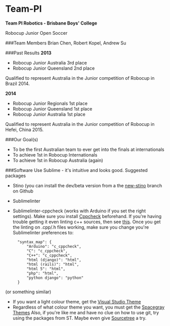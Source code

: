 Team-PI
=======

**Team PI Robotics - Brisbane Boys' College**

Robocup Junior Open Soccer

###Team Members
Brian Chen, Robert Kopel, Andrew Su

###Past Results
**2013**
- Robocup Junior Australia 3rd place
- Robocup Junior Queensland 2nd place

Qualified to represent Australia in the Junior competition of Robocup in Brazil 2014.

**2014**
- Robocup Junior Regionals 1st place
- Robocup Junior Queensland 1st place
- Robocup Junior Australia 1st place

Qualified to represent Australia in the Junior competition of Robocup in Hefei, China 2015.

###Our Goal(s)
- To be the first Australian team to ever get into the finals at internationals
- To achieve 1st in Robocup Internationals
- To achieve 1st in Robocup Australia (again)

###Software
Use Sublime - it's intuitive and looks good.
Suggested packages
- Stino (you can install the dev/beta version from a the [new-stino](https://github.com/Robot-Will/Stino/tree/new-stino) branch on Github
- Sublimelinter
- Sublimelinter-cppcheck (works with Arduino if you set the right settings). Make sure you install [Cppcheck](http://cppcheck.sourceforge.net/) beforehand. If you're having trouble getting it even linting c++ sources, then see [this](http://cppstartingkitproject-guide.readthedocs.org/en/latest/C++_Starting_Kit_Plugin--Recommandation--Prerequisite--Install_Cppcheck--Test--Minimal_Set_Up.html?highlight=linter). Once you get the linting on .cpp/.h files working, make sure you change you're Sublimelinter preferences to:

        "syntax_map": {
            "Arduino": "c_cppcheck",
            "C": "c_cppcheck",
            "C++": "c_cppcheck",
            "html (django)": "html",
            "html (rails)": "html",
            "html 5": "html",
            "php": "html",
            "python django": "python"
        }
(or something similar)

- If you want a light colour theme, get the [Visual Studio Theme](https://github.com/mihaifm/Visual-Studio.tmTheme)
- Regardless of what colour theme you want, you must get the [Spacegray Themes](http://kkga.github.io/spacegray/)
Also, if you're like me and have no clue on how to use git, try using the packages from ST. Maybe even give [Sourcetree](http://www.sourcetreeapp.com/) a try.
